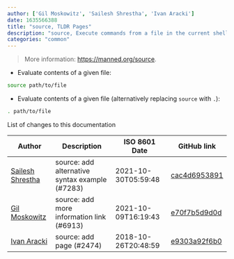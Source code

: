 ```yaml
---
author: ['Gil Moskowitz', 'Sailesh Shrestha', 'Ivan Aracki']
date: 1635566388
title: "source, TLDR Pages"
description: "source, Execute commands from a file in the current shell."
categories: "common"
---
```

> More information: <https://manned.org/source>.

- Evaluate contents of a given file:

```bash
source path/to/file
```

- Evaluate contents of a given file (alternatively replacing `source` with `.`):

```bash
. path/to/file
```
List of changes to this documentation


Author | Description | ISO 8601 Date | GitHub link
------|-----|-----|-----
[Sailesh Shrestha](mailto:34860977+werewolf-65@users.noreply.github.com) | source: add alternative syntax example (#7283) | 2021-10-30T05:59:48 | [cac4d6953891](https://github.com/tldr-pages/tldr/commit/cac4d6953891b07e26eda513cc4719180660bde9)
[Gil Moskowitz](mailto:gmoskowitz@xtuple.com) | source: add more information link (#6913) | 2021-10-09T16:19:43 | [e70f7b5d9d0d](https://github.com/tldr-pages/tldr/commit/e70f7b5d9d0d6916ed4103a87d2ec53524beb0d0)
[Ivan Aracki](mailto:aracki.ivan@gmail.com) | source: add page (#2474) | 2018-10-26T20:48:59 | [e9303a92f6b0](https://github.com/tldr-pages/tldr/commit/e9303a92f6b0f6847cfe3986a82f6ffbb77f4f3a)

